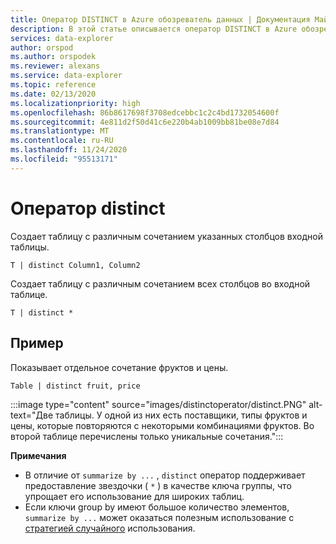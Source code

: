 ```yaml
---
title: Оператор DISTINCT в Azure обозреватель данных | Документация Майкрософт
description: В этой статье описывается оператор DISTINCT в Azure обозреватель данных.
services: data-explorer
author: orspod
ms.author: orspodek
ms.reviewer: alexans
ms.service: data-explorer
ms.topic: reference
ms.date: 02/13/2020
ms.localizationpriority: high
ms.openlocfilehash: 86b8617698f3708edcebbc1c2c4bd1732054600f
ms.sourcegitcommit: 4e811d2f50d41c6e220b4ab1009bb81be08e7d84
ms.translationtype: MT
ms.contentlocale: ru-RU
ms.lasthandoff: 11/24/2020
ms.locfileid: "95513171"
---
```

# <a name="distinct-operator"></a>Оператор distinct

Создает таблицу с различным сочетанием указанных столбцов входной таблицы. 

```kusto
T | distinct Column1, Column2
```

Создает таблицу с различным сочетанием всех столбцов во входной таблице.

```kusto
T | distinct *
```

## <a name="example"></a>Пример

Показывает отдельное сочетание фруктов и цены.

```kusto
Table | distinct fruit, price
```

:::image type="content" source="images/distinctoperator/distinct.PNG" alt-text="Две таблицы. У одной из них есть поставщики, типы фруктов и цены, которые повторяются с некоторыми комбинациями фруктов. Во второй таблице перечислены только уникальные сочетания.":::

**Примечания**

* В отличие от `summarize by ...` , `distinct` оператор поддерживает предоставление звездочки ( `*` ) в качестве ключа группы, что упрощает его использование для широких таблиц.
* Если ключи group by имеют большое количество элементов, `summarize by ...` может оказаться полезным использование с [стратегией случайного](shufflequery.md) использования.